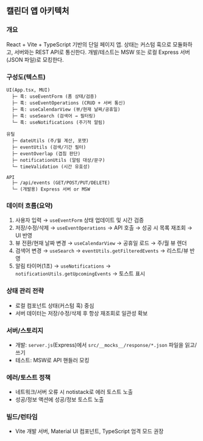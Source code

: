 ## 캘린더 앱 아키텍처

### 개요

React + Vite + TypeScript 기반의 단일 페이지 앱. 상태는 커스텀 훅으로 모듈화하고, 서버와는 REST API로 통신한다. 개발/테스트는 MSW 또는 로컬 Express 서버(JSON 파일)로 모킹한다.

### 구성도(텍스트)

```
UI(App.tsx, MUI)
  ├─ 훅: useEventForm (폼 상태/검증)
  ├─ 훅: useEventOperations (CRUD + 서버 통신)
  ├─ 훅: useCalendarView (뷰/현재 날짜/공휴일)
  ├─ 훅: useSearch (검색어 → 필터링)
  └─ 훅: useNotifications (주기적 알림)

유틸
  ├─ dateUtils (주/월 계산, 포맷)
  ├─ eventUtils (검색/기간 필터)
  ├─ eventOverlap (겹침 판단)
  ├─ notificationUtils (알림 대상/문구)
  └─ timeValidation (시간 유효성)

API
  ├─ /api/events (GET/POST/PUT/DELETE)
  └─ (개발용) Express 서버 or MSW
```

### 데이터 흐름(요약)

1. 사용자 입력 → `useEventForm` 상태 업데이트 및 시간 검증
2. 저장/수정/삭제 → `useEventOperations` → API 호출 → 성공 시 목록 재조회 → UI 반영
3. 뷰 전환/현재 날짜 변경 → `useCalendarView` → 공휴일 로드 → 주/월 뷰 렌더
4. 검색어 변경 → `useSearch` → `eventUtils.getFilteredEvents` → 리스트/뷰 반영
5. 알림 타이머(1초) → `useNotifications` → `notificationUtils.getUpcomingEvents` → 토스트 표시

### 상태 관리 전략

- 로컬 컴포넌트 상태(커스텀 훅) 중심
- 서버 데이터는 저장/수정/삭제 후 항상 재조회로 일관성 확보

### 서버/스토리지

- 개발: `server.js`(Express)에서 `src/__mocks__/response/*.json` 파일을 읽고/쓰기
- 테스트: MSW로 API 핸들러 모킹

### 에러/토스트 정책

- 네트워크/서버 오류 시 notistack로 에러 토스트 노출
- 성공/정보 액션에 성공/정보 토스트 노출

### 빌드/런타임

- Vite 개발 서버, Material UI 컴포넌트, TypeScript 엄격 모드 권장
